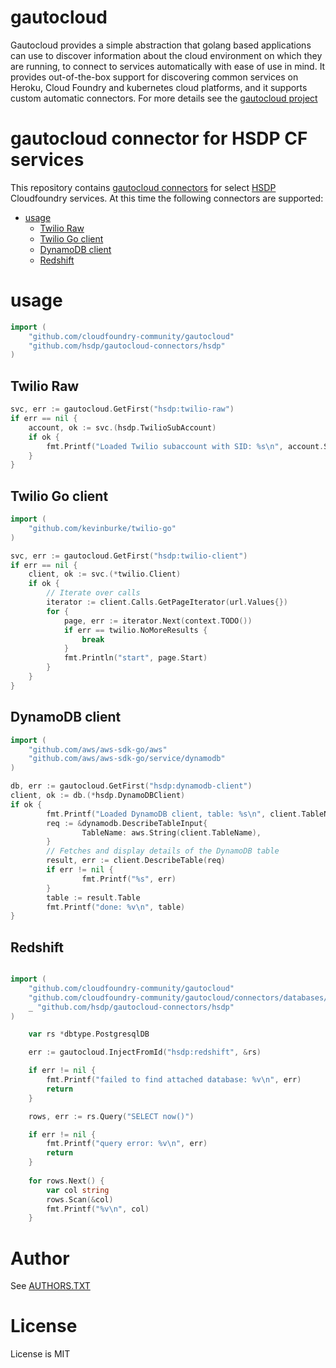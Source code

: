 # gautocloud
Gautocloud provides a simple abstraction that golang based applications can use to discover information about the cloud environment on which they are running, to connect to services automatically with ease of use in mind. It provides out-of-the-box support for discovering common services on Heroku, Cloud Foundry and kubernetes cloud platforms, and it supports custom automatic connectors. For more details see the [gautocloud project](https://github.com/cloudfoundry-community/gautocloud)

# gautocloud connector for HSDP CF services
This repository contains [gautocloud connectors](https://github.com/cloudfoundry-community/gautocloud) for select [HSDP](https://www.hsdp.io) Cloudfoundry services. At this time the following connectors are supported:

- [usage](#usage)
  - [Twilio Raw](#twilio-raw)
  - [Twilio Go client](#twilio-go-client)
  - [DynamoDB client](#dynamodb-client)
  - [Redshift](#redshift)

# usage

```go
import (
    "github.com/cloudfoundry-community/gautocloud"
    "github.com/hsdp/gautocloud-connectors/hsdp"
)
```
## Twilio Raw

```go
svc, err := gautocloud.GetFirst("hsdp:twilio-raw")
if err == nil {
    account, ok := svc.(hsdp.TwilioSubAccount)
    if ok {
        fmt.Printf("Loaded Twilio subaccount with SID: %s\n", account.SID)
    }
}
```

## Twilio Go client

```go
import (
    "github.com/kevinburke/twilio-go"
)
```

```go
svc, err := gautocloud.GetFirst("hsdp:twilio-client")
if err == nil {
    client, ok := svc.(*twilio.Client)
    if ok {
        // Iterate over calls
        iterator := client.Calls.GetPageIterator(url.Values{})
        for {
            page, err := iterator.Next(context.TODO())
            if err == twilio.NoMoreResults {
                break
            }
            fmt.Println("start", page.Start)
        }
    }
}
```

## DynamoDB client

```go
import (
    "github.com/aws/aws-sdk-go/aws"
    "github.com/aws/aws-sdk-go/service/dynamodb"
)
```

```go
db, err := gautocloud.GetFirst("hsdp:dynamodb-client")
client, ok := db.(*hsdp.DynamoDBClient)
if ok {
        fmt.Printf("Loaded DynamoDB client, table: %s\n", client.TableName)
        req := &dynamodb.DescribeTableInput{
                TableName: aws.String(client.TableName),
        }
        // Fetches and display details of the DynamoDB table
        result, err := client.DescribeTable(req)
        if err != nil {
                fmt.Printf("%s", err)
        }
        table := result.Table
        fmt.Printf("done: %v\n", table)
}
```

## Redshift

```go

import (
    "github.com/cloudfoundry-community/gautocloud"
    "github.com/cloudfoundry-community/gautocloud/connectors/databases/dbtype"
    _ "github.com/hsdp/gautocloud-connectors/hsdp"
)
```

```go
	var rs *dbtype.PostgresqlDB

	err := gautocloud.InjectFromId("hsdp:redshift", &rs)

	if err != nil {
		fmt.Printf("failed to find attached database: %v\n", err)
		return
	}

	rows, err := rs.Query("SELECT now()")

	if err != nil {
		fmt.Printf("query error: %v\n", err)
		return
    }
    
	for rows.Next() {
		var col string
		rows.Scan(&col)
		fmt.Printf("%v\n", col)
	}
```

# Author

See [AUTHORS.TXT](AUTHORS.txt)

# License

License is MIT
